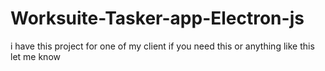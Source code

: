 # Worksuite-Tasker-app-Electron-js
i have this project for one of my client if you need this or anything like this let me know

